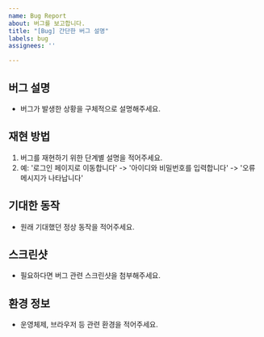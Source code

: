 ```yaml
---
name: Bug Report
about: 버그를 보고합니다.
title: "[Bug] 간단한 버그 설명"
labels: bug
assignees: ''

---
```


## 버그 설명
- 버그가 발생한 상황을 구체적으로 설명해주세요.

## 재현 방법
1. 버그를 재현하기 위한 단계별 설명을 적어주세요.
2. 예: '로그인 페이지로 이동합니다' -> '아이디와 비밀번호를 입력합니다' -> '오류 메시지가 나타납니다'

## 기대한 동작
- 원래 기대했던 정상 동작을 적어주세요.

## 스크린샷
- 필요하다면 버그 관련 스크린샷을 첨부해주세요.

## 환경 정보
- 운영체제, 브라우저 등 관련 환경을 적어주세요.
